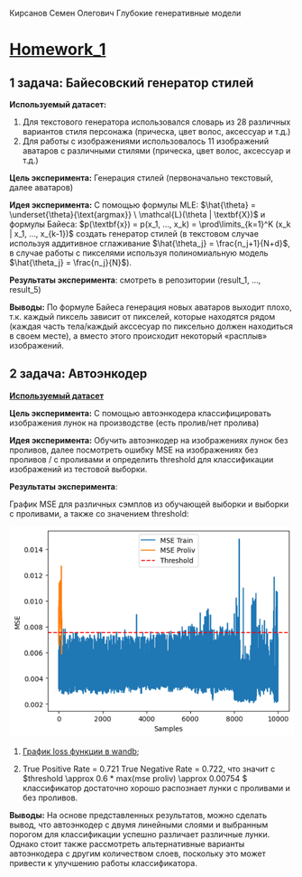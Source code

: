 Кирсанов Семен Олегович
Глубокие генеративные модели

#  <a href="https://colab.research.google.com/drive/1nu7Ejtk0n-DeQCfqrlkSLIMLW8duCSPx?usp=sharing">**Homework_1**</a>

## **1 задача:** Байесовский генератор стилей

**Используемый датасет:** 
1. Для текстового генератора использовался словарь из 28 различных вариантов стиля персонажа (прическа, цвет волос, аксессуар и т.д.) 
2. Для работы с изображениями использовалось 11 изображений аватаров с различными стилями (прическа, цвет волос, аксессуар и т.д.)

**Цель эксперимента:** Генерация стилей (первоначально текстовый, далее аватаров)

**Идея эксперимента:** С помощью формулы MLE: $\hat{\theta} =  \underset{\theta}{\text{argmax}} \ \mathcal{L}(\theta | \textbf{X})$ и формулы Байеса: $p(\textbf{x}) = p(x_1, ..., x_k) =  \prod\limits_{k=1}^K (x_k | x_1, ..., x_{k-1})$ создать генератор стилей (в текстовом случае используя аддитивное сглаживание $\hat{\theta_j} = \frac{n_j+1}{N+d}$, в случае работы с пикселями используя полиномиальную модель $\hat{\theta_j} = \frac{n_j}{N}$). 

**Результаты эксперимента**: смотреть в репозитории (result_1, ..., result_5) 

**Выводы:** По формуле Байеса генерация новых аватаров выходит плохо, т.к. каждый пиксель зависит от пикселей, которые находятся рядом (каждая часть тела/каждый акссесуар по пиксельно должен находиться в своем месте), а вместо этого происходит некоторый «расплыв» изображений.

## **2 задача:** Автоэнкодер

<a href="https://drive.google.com/file/d/1DHuQ3DBsgab6NtZIZfAKUHS2rW3-vmtb/view?usp=sharing">**Используемый датасет**</a>

**Цель эксперимента:** С помощью автоэнкодера классифицировать изображения лунок на производстве (есть пролив/нет пролива)

**Идея эксперимента:** Обучить автоэнкодер на изображениях лунок без проливов, далее посмотреть ошибку MSE на изображениях без проливов / с проливами и определить threshold для классификации изображений из тестовой выборки. 

**Результаты эксперимента**: 

График MSE для различных сэмплов из обучающей выборки и выборки с проливами, а также со значением threshold:

<img src=MSE_samples(train-proliv).png>

1. <a href="https://wandb.ai/anch-semen/HW1_GENmodels?nw=nwuseranchsemen">График loss функции в wandb</a>;

2. True Positive Rate = 0.721 True Negative Rate = 0.722, что значит с $threshold \approx 0.6 * max(mse proliv) \approx 0.00754 $ классификатор достаточно хорошо распознает лунки с проливами и без проливов.

**Выводы:** На основе представленных результатов, можно сделать вывод, что автоэнкодер с двумя линейными слоями и выбранным порогом для классификации успешно различает различные лунки. Однако стоит также рассмотреть альтернативные варианты автоэнкодера с другим количеством слоев, поскольку это может привести к улучшению работы классификатора.
